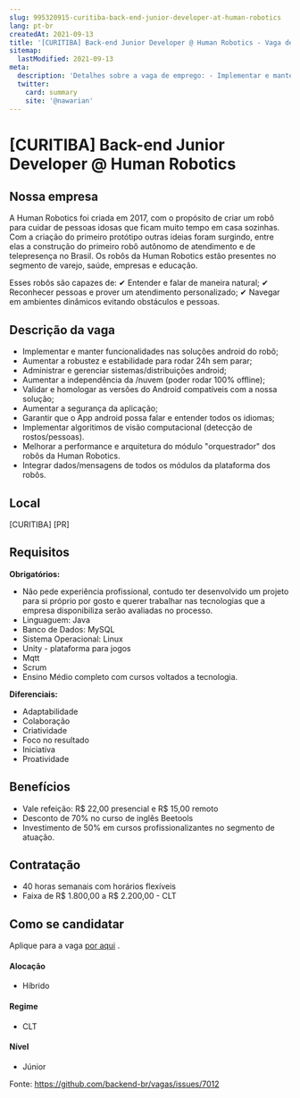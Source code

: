 ```yaml
---
slug: 995320915-curitiba-back-end-junior-developer-at-human-robotics
lang: pt-br
createdAt: 2021-09-13
title: '[CURITIBA] Back-end Junior Developer @ Human Robotics - Vaga de Emprego'
sitemap:
  lastModified: 2021-09-13
meta:
  description: 'Detalhes sobre a vaga de emprego: - Implementar e manter funcionalidades nas soluções android do robô; - Aumentar a robustez e estabilidade para rodar 24h sem parar; - Administrar e gerenciar sistemas/distribuições android; - Aumentar a independência da /nuvem (poder rodar 100% offline); - Validar e homologar as versões do Android compatíveis com a nossa solução; - Aumentar a segurança da aplicação; - Garantir que o App android possa falar e entender todos os idiomas; - Implementar algoritimos de visão computacional (detecção de rostos/pessoas). - Melhorar a performance e arquitetura do módulo "orquestrador" dos robôs da Human Robotics. - Integrar dados/mensagens de todos os módulos da plataforma dos robôs.'
  twitter:
    card: summary
    site: '@nawarian'
---
```


# [CURITIBA] Back-end Junior Developer @ Human Robotics

## Nossa empresa

A Human Robotics foi criada em 2017, com o propósito de criar um robô para cuidar de pessoas idosas que ficam muito tempo em casa sozinhas. 
Com a criação do primeiro protótipo outras ideias foram surgindo, entre elas a construção do primeiro robô autônomo de atendimento e de telepresença no Brasil. 
Os robôs da Human Robotics estão presentes no segmento de varejo, saúde, empresas e educação. 

Esses robôs são capazes de:
✔  Entender e falar de maneira natural;
✔  Reconhecer pessoas e prover um atendimento personalizado; 
✔  Navegar em ambientes dinâmicos evitando obstáculos e pessoas.

## Descrição da vaga

- Implementar e manter funcionalidades nas soluções android do robô;
- Aumentar a robustez e estabilidade para rodar 24h sem parar;
- Administrar e gerenciar sistemas/distribuições android;
- Aumentar a independência da /nuvem (poder rodar 100% offline);
- Validar e homologar as versões do Android compatíveis com a nossa solução; 
- Aumentar a segurança da aplicação;
- Garantir que o App android possa falar e entender todos os idiomas; 
- Implementar algoritimos de visão computacional (detecção de rostos/pessoas).
- Melhorar a performance e arquitetura do módulo "orquestrador" dos robôs da Human Robotics.
- Integrar dados/mensagens de todos os módulos da plataforma dos robôs.

## Local

[CURITIBA] [PR]

## Requisitos

**Obrigatórios:**

- Não pede experiência profissional, contudo ter desenvolvido um projeto para si próprio por gosto e querer trabalhar nas tecnologias que a empresa disponibiliza serão avaliadas no processo. 
- Linguaguem: Java
- Banco de Dados: MySQL
- Sistema Operacional: Linux
- Unity - plataforma para jogos
- Mqtt 
- Scrum 
- Ensino Médio completo com cursos voltados a tecnologia.

**Diferenciais:**
- Adaptabilidade
- Colaboração
- Criatividade
- Foco no resultado
- Iniciativa
- Proatividade

## Benefícios

- Vale refeição: R$ 22,00 presencial e R$ 15,00 remoto
- Desconto de 70% no curso de inglês Beetools
- Investimento de 50% em cursos profissionalizantes no segmento de atuação. 

## Contratação

- 40 horas semanais com horários flexíveis
- Faixa de R$ 1.800,00 a R$ 2.200,00 - CLT

## Como se candidatar

Aplique para a vaga [por aqui](https://www.careers-page.com/novare-rh/job/5X99V3) .

#### Alocação
- Híbrido

#### Regime
- CLT

#### Nível
- Júnior

Fonte: https://github.com/backend-br/vagas/issues/7012